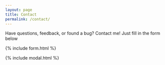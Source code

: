 ```yaml
---
layout: page
title: Contact
permalink: /contact/
---
```

Have questions, feedback, or found a bug? Contact me! Just fill in the form below

{% include form.html %}

{% include modal.html %}
